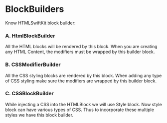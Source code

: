 #  BlockBuilders

Know HTMLSwiftKit block builder:

### A. HtmlBlockBuilder

   All the HTML blocks will be rendered by this block. When you are creating any HTML Content, the modifiers must be wrapped by this builder block.

### B. CSSModifierBuilder 

   All the CSS styling blocks are rendered by this block. When adding any type of CSS styling make sure the modifiers are wrapped by this builder block.
 
### C. CSSBlockBuilder

   While injecting a CSS into the HTMLBlock we will use Style block. Now style block can have various types of CSS. Thus to incorporate these multiple styles we have this block builder.
